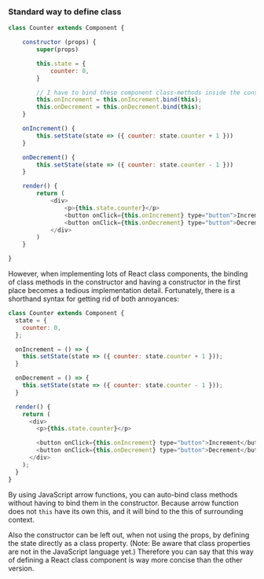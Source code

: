 ### Standard way to define class
```js
class Counter extends Component {

    constructor (props) {
        super(props)

        this.state = {
            counter: 0,
        }

        // I have to bind these component class-methods inside the constructor
        this.onIncrement = this.onIncrement.bind(this);
        this.onDecrement = this.onDecrement.bind(this);
    }

    onIncrement() {
        this.setState(state => ({ counter: state.counter + 1 }))
    }

    onDecrement() {
        this.setState(state => ({ counter: state.counter - 1 }))
    }

    render() {
        return (
            <div>
                <p>{this.state.counter}</p>
                <button onClick={this.onIncrement} type="button">Increment</button>
                <button onClick={this.onDecrement} type="button">Decrement</button>
            </div>
        )
    }

}

```

However, when implementing lots of React class components, the binding of class methods in the constructor and having a constructor in the first place becomes a tedious implementation detail. Fortunately, there is a shorthand syntax for getting rid of both annoyances:

```js
class Counter extends Component {
  state = {
    counter: 0,
  };

  onIncrement = () => {
    this.setState(state => ({ counter: state.counter + 1 }));
  }

  onDecrement = () => {
    this.setState(state => ({ counter: state.counter - 1 }));
  }

  render() {
    return (
      <div>
        <p>{this.state.counter}</p>

        <button onClick={this.onIncrement} type="button">Increment</button>
        <button onClick={this.onDecrement} type="button">Decrement</button>
      </div>
    );
  }
}

```

By using JavaScript arrow functions, you can auto-bind class methods without having to bind them in the constructor. Because arrow function does not ``this`` have its own this, and it will bind to the this of surrounding context.

Also the constructor can be left out, when not using the props, by defining the state directly as a class property. (Note: Be aware that class properties are not in the JavaScript language yet.) Therefore you can say that this way of defining a React class component is way more concise than the other version.